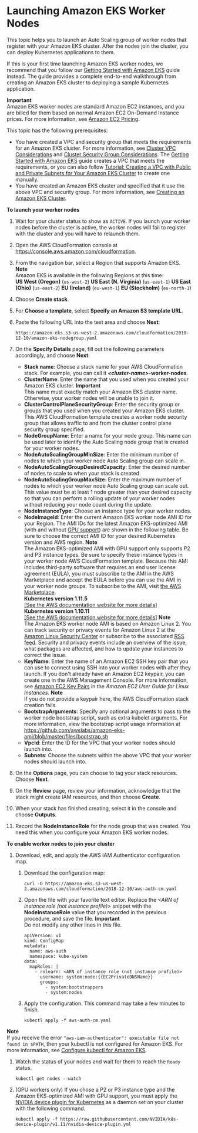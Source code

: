 # Launching Amazon EKS Worker Nodes<a name="launch-workers"></a>

This topic helps you to launch an Auto Scaling group of worker nodes that register with your Amazon EKS cluster\. After the nodes join the cluster, you can deploy Kubernetes applications to them\.

If this is your first time launching Amazon EKS worker nodes, we recommend that you follow our [Getting Started with Amazon EKS](getting-started.md) guide instead\. The guide provides a complete end\-to\-end walkthrough from creating an Amazon EKS cluster to deploying a sample Kubernetes application\.

**Important**  
Amazon EKS worker nodes are standard Amazon EC2 instances, and you are billed for them based on normal Amazon EC2 On\-Demand Instance prices\. For more information, see [Amazon EC2 Pricing](https://aws.amazon.com/ec2/pricing/on-demand/)\.

This topic has the following prerequisites:
+ You have created a VPC and security group that meets the requirements for an Amazon EKS cluster\. For more information, see [Cluster VPC Considerations](network_reqs.md) and [Cluster Security Group Considerations](sec-group-reqs.md)\. The [Getting Started with Amazon EKS](getting-started.md) guide creates a VPC that meets the requirements, or you can also follow [Tutorial: Creating a VPC with Public and Private Subnets for Your Amazon EKS Cluster](create-public-private-vpc.md) to create one manually\.
+ You have created an Amazon EKS cluster and specified that it use the above VPC and security group\. For more information, see [Creating an Amazon EKS Cluster](create-cluster.md)\.

**To launch your worker nodes**

1. Wait for your cluster status to show as `ACTIVE`\. If you launch your worker nodes before the cluster is active, the worker nodes will fail to register with the cluster and you will have to relaunch them\.

1. Open the AWS CloudFormation console at [https://console\.aws\.amazon\.com/cloudformation](https://console.aws.amazon.com/cloudformation/)\.

1. From the navigation bar, select a Region that supports Amazon EKS\.
**Note**  
Amazon EKS is available in the following Regions at this time:  
**US West \(Oregon\)** \(`us-west-2`\)
**US East \(N\. Virginia\)** \(`us-east-1`\)
**US East \(Ohio\)** \(`us-east-2`\)
**EU \(Ireland\)** \(`eu-west-1`\)
**EU \(Stockholm\)** \(`eu-north-1`\)

1. Choose **Create stack**\.

1. For **Choose a template**, select **Specify an Amazon S3 template URL**\.

1. Paste the following URL into the text area and choose **Next**:

   ```
   https://amazon-eks.s3-us-west-2.amazonaws.com/cloudformation/2018-12-10/amazon-eks-nodegroup.yaml
   ```

1. On the **Specify Details** page, fill out the following parameters accordingly, and choose **Next**:
   + **Stack name**: Choose a stack name for your AWS CloudFormation stack\. For example, you can call it ***<cluster\-name>*\-worker\-nodes**\.
   + **ClusterName**: Enter the name that you used when you created your Amazon EKS cluster\.
**Important**  
This name must exactly match your Amazon EKS cluster name\. Otherwise, your worker nodes will be unable to join it\.
   + **ClusterControlPlaneSecurityGroup**: Enter the security group or groups that you used when you created your Amazon EKS cluster\. This AWS CloudFormation template creates a worker node security group that allows traffic to and from the cluster control plane security group specified\. 
   + **NodeGroupName**: Enter a name for your node group\. This name can be used later to identify the Auto Scaling node group that is created for your worker nodes\.
   + **NodeAutoScalingGroupMinSize**: Enter the minimum number of nodes to which your worker node Auto Scaling group can scale in\.
   + **NodeAutoScalingGroupDesiredCapacity**: Enter the desired number of nodes to scale to when your stack is created\.
   + **NodeAutoScalingGroupMaxSize**: Enter the maximum number of nodes to which your worker node Auto Scaling group can scale out\. This value must be at least 1 node greater than your desired capacity so that you can perform a rolling update of your worker nodes without reducing your node count during the update\.
   + **NodeInstanceType**: Choose an instance type for your worker nodes\.
   + **NodeImageId**: Enter the current Amazon EKS worker node AMI ID for your Region\. The AMI IDs for the latest Amazon EKS\-optimized AMI \(with and without [GPU support](gpu-ami.md)\) are shown in the following table\. Be sure to choose the correct AMI ID for your desired Kubernetes version and AWS region\.
**Note**  
The Amazon EKS\-optimized AMI with GPU support only supports P2 and P3 instance types\. Be sure to specify these instance types in your worker node AWS CloudFormation template\. Because this AMI includes third\-party software that requires an end user license agreement \(EULA\), you must subscribe to the AMI in the AWS Marketplace and accept the EULA before you can use the AMI in your worker node groups\. To subscribe to the AMI, visit [the AWS Marketplace](https://aws.amazon.com/marketplace/pp/B07GRHFXGM)\.  
**Kubernetes version 1\.11\.5**    
[\[See the AWS documentation website for more details\]](http://docs.aws.amazon.com/eks/latest/userguide/launch-workers.html)  
**Kubernetes version 1\.10\.11**    
[\[See the AWS documentation website for more details\]](http://docs.aws.amazon.com/eks/latest/userguide/launch-workers.html)
**Note**  
The Amazon EKS worker node AMI is based on Amazon Linux 2\. You can track security or privacy events for Amazon Linux 2 at the [Amazon Linux Security Center](https://alas.aws.amazon.com/alas2.html) or subscribe to the associated [RSS feed](https://alas.aws.amazon.com/AL2/alas.rss)\. Security and privacy events include an overview of the issue, what packages are affected, and how to update your instances to correct the issue\.
   + **KeyName**: Enter the name of an Amazon EC2 SSH key pair that you can use to connect using SSH into your worker nodes with after they launch\. If you don't already have an Amazon EC2 keypair, you can create one in the AWS Management Console\. For more information, see [Amazon EC2 Key Pairs](https://docs.aws.amazon.com/AWSEC2/latest/UserGuide/ec2-key-pairs.html) in the *Amazon EC2 User Guide for Linux Instances*\.
**Note**  
If you do not provide a keypair here, the AWS CloudFormation stack creation fails\.
   + **BootstrapArguments**: Specify any optional arguments to pass to the worker node bootstrap script, such as extra kubelet arguments\. For more information, view the bootstrap script usage information at [https://github\.com/awslabs/amazon\-eks\-ami/blob/master/files/bootstrap\.sh](https://github.com/awslabs/amazon-eks-ami/blob/master/files/bootstrap.sh) 
   + **VpcId**: Enter the ID for the VPC that your worker nodes should launch into\.
   + **Subnets**: Choose the subnets within the above VPC that your worker nodes should launch into\.

1. On the **Options** page, you can choose to tag your stack resources\. Choose **Next**\.

1. On the **Review** page, review your information, acknowledge that the stack might create IAM resources, and then choose **Create**\.

1. When your stack has finished creating, select it in the console and choose **Outputs**\.

1. Record the **NodeInstanceRole** for the node group that was created\. You need this when you configure your Amazon EKS worker nodes\.

**To enable worker nodes to join your cluster**

1. Download, edit, and apply the AWS IAM Authenticator configuration map\.

   1. Download the configuration map:

      ```
      curl -O https://amazon-eks.s3-us-west-2.amazonaws.com/cloudformation/2018-12-10/aws-auth-cm.yaml
      ```

   1. Open the file with your favorite text editor\. Replace the *<ARN of instance role \(not instance profile\)>* snippet with the **NodeInstanceRole** value that you recorded in the previous procedure, and save the file\.
**Important**  
Do not modify any other lines in this file\.

      ```
      apiVersion: v1
      kind: ConfigMap
      metadata:
        name: aws-auth
        namespace: kube-system
      data:
        mapRoles: |
          - rolearn: <ARN of instance role (not instance profile)>
            username: system:node:{{EC2PrivateDNSName}}
            groups:
              - system:bootstrappers
              - system:nodes
      ```

   1. Apply the configuration\. This command may take a few minutes to finish\.

      ```
      kubectl apply -f aws-auth-cm.yaml
      ```
**Note**  
If you receive the error `"aws-iam-authenticator": executable file not found in $PATH`, then your kubectl is not configured for Amazon EKS\. For more information, see [Configure kubectl for Amazon EKS](configure-kubectl.md)\.

1. Watch the status of your nodes and wait for them to reach the `Ready` status\.

   ```
   kubectl get nodes --watch
   ```

1. \(GPU workers only\) If you chose a P2 or P3 instance type and the Amazon EKS\-optimized AMI with GPU support, you must apply the [NVIDIA device plugin for Kubernetes](https://github.com/NVIDIA/k8s-device-plugin) as a daemon set on your cluster with the following command\.

   ```
   kubectl apply -f https://raw.githubusercontent.com/NVIDIA/k8s-device-plugin/v1.11/nvidia-device-plugin.yml
   ```